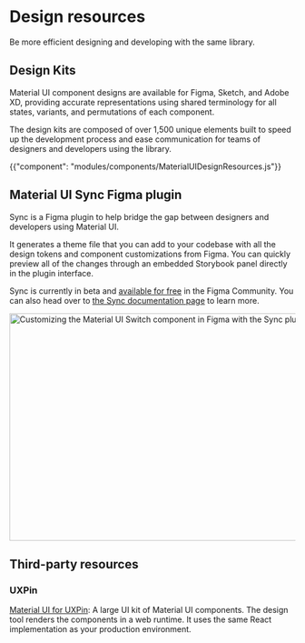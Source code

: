 # Design resources

<p class="description">Be more efficient designing and developing with the same library.</p>

## Design Kits

Material UI component designs are available for Figma, Sketch, and Adobe XD, providing accurate representations using shared terminology for all states, variants, and permutations of each component.

The design kits are composed of over 1,500 unique elements built to speed up the development process and ease communication for teams of designers and developers using the library.

{{"component": "modules/components/MaterialUIDesignResources.js"}}

## Material UI Sync Figma plugin

Sync is a Figma plugin to help bridge the gap between designers and developers using Material UI.

It generates a theme file that you can add to your codebase with all the design tokens and component customizations from Figma.
You can quickly preview all of the changes through an embedded Storybook panel directly in the plugin interface.

Sync is currently in beta and [available for free](https://www.figma.com/community/plugin/1336346114713490235/material-ui-sync) in the Figma Community.
You can also head over to [the Sync documentation page](/material-ui/design-resources/material-ui-sync/) to learn more.

<img src="/static/material-ui/design-resources/sync.png" style="width: 814px;" alt="Customizing the Material UI Switch component in Figma with the Sync plugin running." width="1628" height="400" />

## Third-party resources

### UXPin

[Material UI for UXPin](https://www.uxpin.com/merge/mui-library): A large UI kit of Material UI components.
The design tool renders the components in a web runtime. It uses the same React implementation as your production environment.
